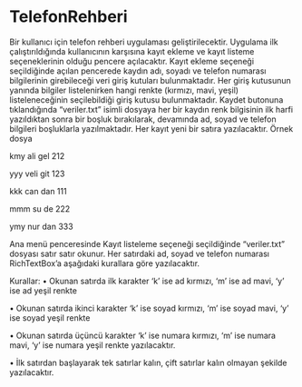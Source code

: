 # TelefonRehberi

Bir kullanıcı için telefon rehberi uygulaması geliştirilecektir. Uygulama ilk çalıştırıldığında kullanıcının karşısına kayıt ekleme ve kayıt listeme seçeneklerinin olduğu pencere açılacaktır. 
Kayıt ekleme seçeneği seçildiğinde açılan pencerede kaydın adı, soyadı ve telefon numarası bilgilerinin girebileceği veri giriş kutuları bulunmaktadır. Her giriş kutusunun yanında bilgiler listelenirken hangi renkte (kırmızı, mavi, yeşil) listeleneceğinin seçilebildiği giriş kutusu bulunmaktadır. Kaydet butonuna tıklandığında “veriler.txt” isimli dosyaya her bir kaydın renk bilgisinin ilk harfi yazıldıktan sonra bir boşluk bırakılarak, devamında ad, soyad ve telefon bilgileri boşluklarla yazılmaktadır. Her kayıt yeni bir satıra yazılacaktır.
Örnek dosya 

kmy ali gel 212

yyy veli git 123

kkk can dan 111

mmm su de 222

ymy nur dan 333



Ana menü penceresinde Kayıt listeleme seçeneği seçildiğinde “veriler.txt” dosyası satır satır okunur. Her satırdaki ad, soyad ve telefon numarası RichTextBox’a aşağıdaki kurallara göre yazılacaktır.

Kurallar:
•	Okunan satırda ilk karakter ‘k’ ise ad kırmızı, ‘m’ ise ad mavi, ‘y’ ise ad yeşil renkte 

•	Okunan satırda ikinci karakter ‘k’ ise soyad kırmızı, ‘m’ ise soyad mavi, ‘y’ ise soyad yeşil renkte 

•	Okunan satırda üçüncü karakter ‘k’ ise numara kırmızı, ‘m’ ise numara mavi, ‘y’ ise numara yeşil renkte yazılacaktır.

•	İlk satırdan başlayarak tek satırlar kalın, çift satırlar kalın olmayan şekilde yazılacaktır.


 
